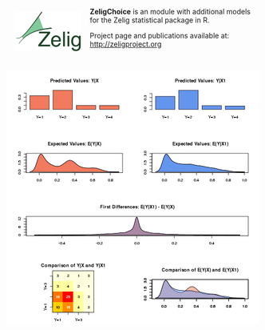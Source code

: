 <a href="http://zeligproject.org"><img src="images/zelig.png" align="left" height="80" vspace="8" hspace="18"></a>

**ZeligChoice** is an module with additional models for the Zelig statistical package in R.

Project page and publications available at: 
http://zeligproject.org


<br>

![Example Page](images/ologitoutput.png)